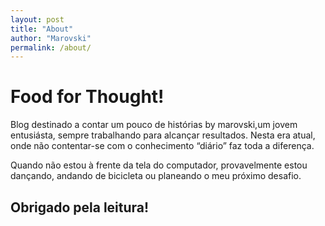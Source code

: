 ```yaml
---
layout: post
title: "About"
author: "Marovski"
permalink: /about/
---
```


# Food for Thought!
Blog destinado a contar um pouco de histórias by marovski,um jovem entusiásta, sempre trabalhando para alcançar resultados. Nesta era atual, onde não contentar-se com o conhecimento “diário” faz toda a diferença. 

Quando não estou à frente da tela do computador, provavelmente estou dançando, andando de bicicleta ou planeando o meu próximo desafio.

## Obrigado pela leitura!
